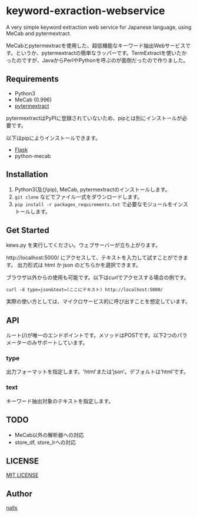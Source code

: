 # keyword-exraction-webservice

A very simple keyword extraction web service for Japanese language, using MeCab and pytermextract.

MeCabとpytermextracを使用した、超低機能なキーワード抽出Webサービスです。というか、pytermextractの簡単なラッパーです。TermExtractを使いたかったのですが、JavaからPerlやPythonを呼ぶのが面倒だったので作りました。

## Requirements

- Python3
- MeCab (0.996)
- [pytermextract](http://gensen.dl.itc.u-tokyo.ac.jp/pytermextract/)

pytermextractはPyPIに登録されていないため、pipとは別にインストールが必要です。

以下はpipによりインストールできます。

- [Flask](http://flask.pocoo.org/)
- python-mecab

## Installation

1. Python3(及びpip), MeCab, pytermextractのインストールします。
1. `git clone` などでファイル一式をダウンロードします。
1. `pip install -r packages_requirements.txt` で必要なモジュールをインストールします。

## Get Started

kews.py を実行してください。ウェブサーバーが立ち上がります。

http://localhost:5000/ にアクセスして、テキストを入力して試すことができます。
出力形式は html か json のどちらかを選択できます。

ブラウザ以外からの使用も可能です。以下はcurlでアクセスする場合の例です。

```
curl -d type=json&text=(ここにテキスト) http://localhost:5000/
```

実際の使い方としては、マイクロサービス的に呼び出すことを想定しています。

## API
ルート(/)が唯一のエンドポイントです。メソッドはPOSTです。以下2つのパラメーターのみサポートしています。

### type

出力フォーマットを指定します。'html'または’json’。デフォルトは’html’です。

### text

キーワード抽出対象のテキストを指定します。

## TODO

- MeCab以外の解析器への対応
- store_df, store_lrへの対応

## LICENSE

[MIT LICENSE](https://github.com/nalls/keyword-exraction-webservice/blob/master/LICENSE)

## Author

[nalls](https://github.com/nalls)
